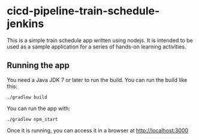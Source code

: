 # cicd-pipeline-train-schedule-jenkins

This is a simple train schedule app written using nodejs. It is intended to be used as a sample application for a series of hands-on learning activities.

## Running the app
   
You need a Java JDK 7 or later to run the build. You can run the build like this:

    ./gradlew build

You can run the app with:

    ./gradlew npm_start

Once it is running, you can access it in a browser at [http://localhost:3000](http://localhost:3000)
